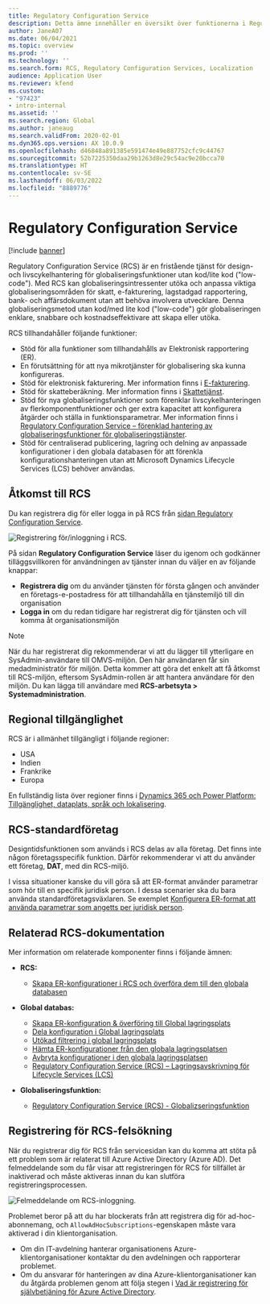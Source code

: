 ```yaml
---
title: Regulatory Configuration Service
description: Detta ämne innehåller en översikt över funktionerna i Regulatory Configuration Service (OMS) och förklarar hur du öppnar tjänsten.
author: JaneA07
ms.date: 06/04/2021
ms.topic: overview
ms.prod: ''
ms.technology: ''
ms.search.form: RCS, Regulatory Configuration Services, Localization
audience: Application User
ms.reviewer: kfend
ms.custom:
- "97423"
- intro-internal
ms.assetid: ''
ms.search.region: Global
ms.author: janeaug
ms.search.validFrom: 2020-02-01
ms.dyn365.ops.version: AX 10.0.9
ms.openlocfilehash: d46848a891385e591474e49e887752cfc9c44767
ms.sourcegitcommit: 52b7225350daa29b1263d8e29c54ac9e20bcca70
ms.translationtype: HT
ms.contentlocale: sv-SE
ms.lasthandoff: 06/03/2022
ms.locfileid: "8889776"
---
```

# <a name="regulatory-configuration-service"></a>Regulatory Configuration Service

[!include [banner](../includes/banner.md)]

Regulatory Configuration Service (RCS) är en fristående tjänst för design- och livscykelhantering för globaliseringsfunktioner utan kod/lite kod ("low-code"). Med RCS kan globaliseringsintressenter utöka och anpassa viktiga globaliseringsområden för skatt, e-fakturering, lagstadgad rapportering, bank- och affärsdokument utan att behöva involvera utvecklare. Denna globaliseringsmetod utan kod/med lite kod ("low-code") gör globaliseringen enklare, snabbare och kostnadseffektivare att skapa eller utöka.

RCS tillhandahåller följande funktioner:

- Stöd för alla funktioner som tillhandahålls av Elektronisk rapportering (ER).
- En förutsättning för att nya mikrotjänster för globalisering ska kunna konfigureras.
- Stöd för elektronisk fakturering. Mer information finns i [E-fakturering](/dynamics365-release-plan/2021wave1/finance-operations/dynamics365-finance/electronic-invoicing-add-on-dynamics-365-ga).
- Stöd för skatteberäkning. Mer information finns i [Skattetjänst](/dynamics365-release-plan/2021wave1/finance-operations/dynamics365-finance/tax-service-preview).
- Stöd för nya globaliseringsfunktioner som förenklar livscykelhanteringen av flerkomponentfunktioner och ger extra kapacitet att konfigurera åtgärder och ställa in funktionsparametrar. Mer information finns i [Regulatory Configuration Service – förenklad hantering av globaliseringsfunktioner för globaliseringstjänster](/dynamics365-release-plan/2021wave1/finance-operations/dynamics365-finance/regulatory-configuration-service-simplified-globalization-feature-management-globalization-services).
- Stöd för centraliserad publicering, lagring och delning av anpassade konfigurationer i den globala databasen för att förenkla konfigurationshanteringen utan att Microsoft Dynamics Lifecycle Services (LCS) behöver användas.

## <a name="access-rcs"></a>Åtkomst till RCS

Du kan registrera dig för eller logga in på RCS från [sidan Regulatory Configuration Service](https://marketing.configure.global.dynamics.com/).

![Registrering för/inloggning i RCS.](media/202103_RCS%20Marketing%20page_updated_1.jpg)

På sidan **Regulatory Configuration Service** läser du igenom och godkänner tilläggsvillkoren för användningen av tjänster innan du väljer en av följande knappar:

- **Registrera dig** om du använder tjänsten för första gången och använder en företags-e-postadress för att tillhandahålla en tjänstemiljö till din organisation
- **Logga in** om du redan tidigare har registrerat dig för tjänsten och vill komma åt organisationsmiljön

> [!NOTE] 
> När du har registrerat dig rekommenderar vi att du lägger till ytterligare en SysAdmin-användare till OMVS-miljön. Den här användaren får sin medadministratör för miljön. Detta kommer att göra det enkelt att få åtkomst till RCS-miljön, eftersom SysAdmin-rollen är att hantera användare för den miljön. Du kan lägga till användare med **RCS-arbetsyta > Systemadministration**.

## <a name="regional-availability"></a>Regional tillgänglighet

RCS är i allmänhet tillgängligt i följande regioner:

- USA
- Indien
- Frankrike
- Europa

En fullständig lista över regioner finns i [Dynamics 365 och Power Platform: Tillgänglighet, dataplats, språk och lokalisering](https://aka.ms/dynamics_365_international_availability_deck).

## <a name="rcs-default-company"></a>RCS-standardföretag

Designtidsfunktionen som används i RCS delas av alla företag. Det finns inte någon företagsspecifik funktion. Därför rekommenderar vi att du använder ett företag, **DAT**, med din RCS-miljö.

I vissa situationer kanske du vill göra så att ER-format använder parametrar som hör till en specifik juridisk person. I dessa scenarier ska du bara använda standardföretagsväxlaren. Se exemplet [Konfigurera ER-format att använda parametrar som angetts per juridisk person](../../fin-ops-core/dev-itpro/analytics/er-app-specific-parameters-configure-format.md).

## <a name="related-rcs-documentation"></a>Relaterad RCS-dokumentation

Mer information om relaterade komponenter finns i följande ämnen:

- **RCS:**

    - [Skapa ER-konfigurationer i RCS och överföra dem till den globala databasen](rcs-global-repo-upload.md)

- **Global databas:**

    - [Skapa ER-konfiguration & överföring till Global lagringsplats](rcs-global-repo-upload.md)
    - [Dela konfiguration i Global lagringsplats](rcs-global-repo-share-configuration.md)
    - [Utökad filtrering i global lagringsplats](enhanced-filtering-global-repo.md)
    - [Hämta ER-konfigurationer från den globala lagringsplatsen](../../fin-ops-core/dev-itpro/analytics/er-download-configurations-global-repo.md)
    - [Avbryta konfigurationer i den globala lagringsplatsen](discontinuing-configurations-rcs-global-repo.md)
    - [Regulatory Configuration Service (RCS) – Lagringsavskrivning för Lifecycle Services (LCS)](rcs-lcs-repo-dep-faq.md)

- **Globaliseringsfunktion:**

    - [Regulatory Configuration Service (RCS) - Globalizseringsfunktion](/dynamics365-release-plan/2021wave1/finance-operations/dynamics365-finance/regulatory-configuration-service-simplified-globalization-feature-management-globalization-services)


## <a name="troubleshooting-rcs-sign-up"></a>Registrering för RCS-felsökning

När du registrerar dig för RCS från servicesidan kan du komma att stöta på ett problem som är relaterat till Azure Active Directory (Azure AD). Det felmeddelande som du får visar att registreringen för RCS för tillfället är inaktiverad och måste aktiveras innan du kan slutföra registreringsprocessen.

![Felmeddelande om RCS-inloggning.](media/01_RCSSignUpError.jpg)

Problemet beror på att du har blockerats från att registrera dig för ad-hoc-abonnemang, och `AllowAdHocSubscriptions`-egenskapen måste vara aktiverad i din klientorganisation. 

- Om din IT-avdelning hanterar organisationens Azure-klientorganisationer kontaktar du den avdelningen och rapporterar problemet.
- Om du ansvarar för hanteringen av dina Azure-klientorganisationer kan du åtgärda problemen genom att följa stegen i [Vad är registrering för självbetjäning för Azure Active Directory](/azure/active-directory/enterprise-users/directory-self-service-signup#how-do-i-control-self-service-settings).
